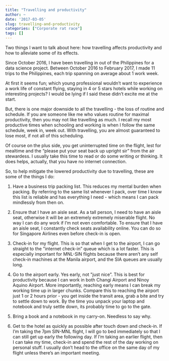```yaml
---
title: "Travelling and productivity"
author: ~
date: '2017-03-05'
slug: travelling-and-productivity
categories: ["Corporate rat race"]
tags: []
---
```


Two things I want to talk about here: how travelling affects productivity and how to alleviate some of its effects.

Since October 2016, I have been travelling in out of the Philippines for a data science project. Between October 2016 to February 2017, I made 11 trips to the Philippines, each trip spanning on average about 1 work week.

At first it seems fun; which young professional wouldn’t want to experience a work life of constant flying, staying in 4 or 5 stars hotels while working on interesting projects? I would be lying if I said these didn’t excite me at the start.

But, there is one major downside to all the travelling - the loss of routine and schedule. If you are someone like me who values routine for maximal productivity, then you may not like travelling as much. I recall my most productive times when schooling and working is when I follow the same schedule, week in, week out. With travelling, you are almost guaranteed to lose most, if not all of this scheduling.

Of course on the plus side, you get uninterrupted time on the flight, lest for mealtime and the “please put your seat back up upright sir” from the air stewardess. I usually take this time to read or do some writing or thinking. It does helps, actually, that you have no internet connection.

So, to help mitigate the lowered productivity due to travelling, these are some of the things I do:

1. Have a business trip packing list. This reduces my mental burden when packing. By referring to the same list whenever I pack, over time I know this list is reliable and has everything I need - which means I can pack mindlessly from then on.

2. Ensure that I have an aisle seat. As a tall person, I need to have an aisle seat, otherwise it will be an extremely extremely miserable flight. No way I can do any work if I’m not even comfortable. To ensure that I have an aisle seat, I constantly check seats availability online. You can do so for Singapore Airlines even before check-in is open.

3. Check-in for my flight. This is so that when I get to the airport, I can go straight to the "internet check-in” queue which is a lot faster. This is especially important for MNL-SIN flights because there aren’t any self check-in machines at the Manila airport, and the SIA queues are usually long.

4. Go to the airport early. Yes early, not "just nice”. This is best for productivity because I can work in both Changi Airport and Ninoy Aquino Airport. More importantly, reaching early means I can break my working time up in larger chunks. Compare this to reaching the airport just 1 or 2 hours prior - you get inside the transit area, grab a bite and try to settle down to work. By the time you unpack your laptop and notebook and truly settle down, its probably time to go to the gate.

5. Bring a book and a notebook in my carry-on. Needless to say why.

6. Get to the hotel as quickly as possible after touch down and check-in. If I’m taking the 7pm SIN-MNL flight, I will go to bed immediately so that I can still get up early the following day. If I’m taking an earlier flight, then I can take my time, check-in and spend the rest of the day working on personal stuff. I usually don’t head to the office on the same day of my flight unless there’s an important meeting.